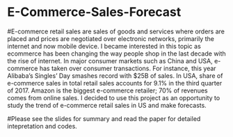 # E-Commerce-Sales-Forecast
#E-commerce retail sales are sales of goods and services where orders are placed and prices are negotiated over electronic networks, primarily the internet and now mobile device. I became interested in this topic as ecommerce has been changing the way people shop in the last decade with the rise of internet. In major consumer markets such as China and USA, e-commerce has taken over consumer transactions. For instance, this year Alibaba’s Singles’ Day smashes record with $25B of sales. In USA, share of e-commerce sales in total retail sales accounts for 9.1% in the third quarter of 2017. Amazon is the biggest e-commerce retailer; 70% of revenues comes from online sales. I decided to use this project as an opportunity to study the trend of e-commerce retail sales in US and make forecasts.

#Please see the slides for summary and read the paper for detailed intepretation and codes. 
